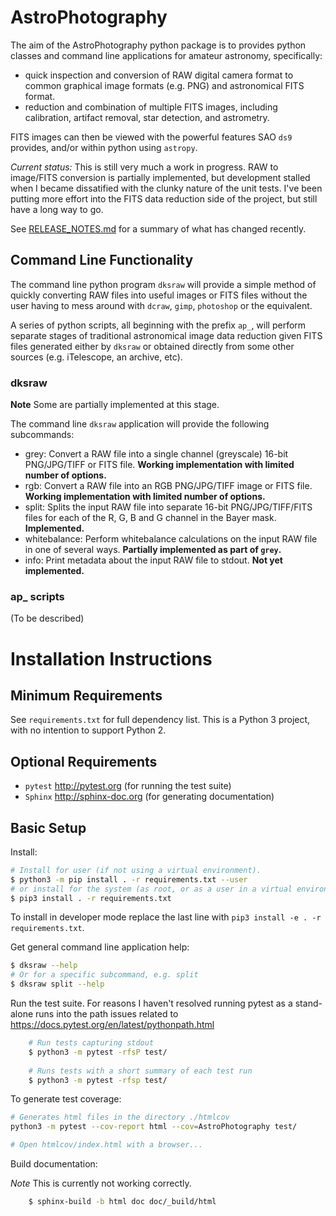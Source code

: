 # AstroPhotography

The aim of the AstroPhotography python package is to provides python 
classes and command line applications for amateur astronomy, specifically:

- quick inspection and conversion of RAW digital camera format to common 
  graphical image formats (e.g. PNG) and astronomical FITS format.
- reduction and combination of multiple FITS images, including calibration,
  artifact removal, star detection, and astrometry.

FITS images can then be viewed with the powerful features SAO `ds9`
provides, and/or within python using `astropy`.

*Current status:* This is still very much a work in progress. RAW to 
image/FITS conversion is partially implemented, but development stalled
when I became dissatified with the clunky nature of the unit tests. I've
been putting more effort into the FITS data reduction side of the project,
but still have a long way to go.

See [RELEASE_NOTES.md](RELEASE_NOTES.md) for a summary of what has 
changed recently.

## Command Line Functionality

The command line python program `dksraw` will provide a simple method of
quickly converting RAW files into useful images or FITS files without 
the user having to mess around with `dcraw`, `gimp`, `photoshop` or 
the equivalent.

A series of python scripts, all beginning with the prefix `ap_`, will 
perform separate stages of traditional astronomical image data reduction
given FITS files generated either by `dksraw` or obtained directly
from some other sources (e.g. iTelescope, an archive, etc).

### dksraw

**Note** Some are partially implemented at this stage. 

The command line `dksraw` application will provide the following subcommands:
- grey: Convert a RAW file into a single channel (greyscale) 16-bit PNG/JPG/TIFF or 
        FITS file. **Working implementation with limited number of options.**
- rgb: Convert a RAW file into an RGB PNG/JPG/TIFF image or FITS file. 
  **Working implementation with limited number of options.**
- split: Splits the input RAW file into separate 16-bit PNG/JPG/TIFF/FITS 
  files for each of the R, G, B and G channel in the Bayer mask. **Implemented.**
- whitebalance: Perform whitebalance calculations on the input RAW file in one
                of several ways. **Partially implemented as part of `grey`.**
- info: Print metadata about the input RAW file to stdout.  **Not yet implemented.**

### ap_ scripts

(To be described)

# Installation Instructions

## Minimum Requirements

See `requirements.txt` for full dependency list. This is a Python 3 
project, with no intention to support Python 2.

## Optional Requirements

- `pytest` http://pytest.org (for running the test suite)
- `Sphinx` http://sphinx-doc.org (for generating documentation)


## Basic Setup

Install:

```bash
# Install for user (if not using a virtual environment).
$ python3 -m pip install . -r requirements.txt --user
# or install for the system (as root, or as a user in a virtual environment).
$ pip3 install . -r requirements.txt
```

To install in developer mode replace the last line with 
`pip3 install -e . -r requirements.txt`.

Get general command line application help:

```bash
$ dksraw --help
# Or for a specific subcommand, e.g. split
$ dksraw split --help
```

Run the test suite. For reasons I haven't resolved running pytest as a stand-alone
runs into the path issues related to https://docs.pytest.org/en/latest/pythonpath.html

```bash
    # Run tests capturing stdout
    $ python3 -m pytest -rfsP test/
    
    # Runs tests with a short summary of each test run
    $ python3 -m pytest -rfsp test/
```

To generate test coverage:
```bash
# Generates html files in the directory ./htmlcov
python3 -m pytest --cov-report html --cov=AstroPhotography test/

# Open htmlcov/index.html with a browser...
```

Build documentation:

*Note* This is currently not working correctly.

```bash
    $ sphinx-build -b html doc doc/_build/html
```
